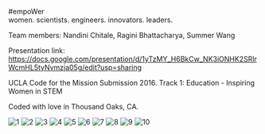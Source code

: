 #empoWer  
women. scientists. engineers. innovators. leaders. 

Team members: Nandini Chitale, Ragini Bhattacharya, Summer Wang

Presentation link: https://docs.google.com/presentation/d/1yTzMY_H6BkCw_NK3iONHK2SRlrWcmHL5tyNvmzja05g/edit?usp=sharing

UCLA Code for the Mission Submission 2016. 
Track 1: Education - Inspiring Women in STEM

Coded with love in Thousand Oaks, CA.

![1](http://i63.tinypic.com/2rxyx3s.png)
![2](http://i67.tinypic.com/14cf82h.png)
![3](http://i67.tinypic.com/2j465mt.png)
![4](http://i65.tinypic.com/k4f1hl.png)
![5](http://i66.tinypic.com/2hn0ztu.png)
![6](http://i65.tinypic.com/2zo9kt3.png)
![7](http://i66.tinypic.com/f0d7ox.png)
![8](http://i67.tinypic.com/2csgd4m.png)
![9](http://i68.tinypic.com/j9ydxv.png)
![10](http://i67.tinypic.com/25f7ms9.png)
